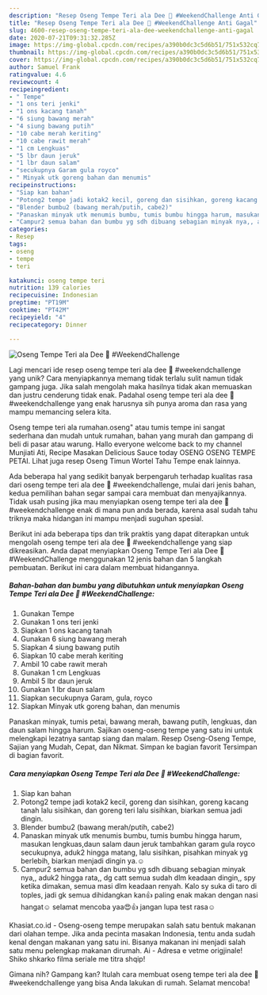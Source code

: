 ```yaml
---
description: "Resep Oseng Tempe Teri ala Dee 🌹 #WeekendChallenge Anti Gagal"
title: "Resep Oseng Tempe Teri ala Dee 🌹 #WeekendChallenge Anti Gagal"
slug: 4600-resep-oseng-tempe-teri-ala-dee-weekendchallenge-anti-gagal
date: 2020-07-21T09:31:32.285Z
image: https://img-global.cpcdn.com/recipes/a390b0dc3c5d6b51/751x532cq70/oseng-tempe-teri-ala-dee-🌹-weekendchallenge-foto-resep-utama.jpg
thumbnail: https://img-global.cpcdn.com/recipes/a390b0dc3c5d6b51/751x532cq70/oseng-tempe-teri-ala-dee-🌹-weekendchallenge-foto-resep-utama.jpg
cover: https://img-global.cpcdn.com/recipes/a390b0dc3c5d6b51/751x532cq70/oseng-tempe-teri-ala-dee-🌹-weekendchallenge-foto-resep-utama.jpg
author: Samuel Frank
ratingvalue: 4.6
reviewcount: 4
recipeingredient:
- " Tempe"
- "1 ons teri jenki"
- "1 ons kacang tanah"
- "6 siung bawang merah"
- "4 siung bawang putih"
- "10 cabe merah keriting"
- "10 cabe rawit merah"
- "1 cm Lengkuas"
- "5 lbr daun jeruk"
- "1 lbr daun salam"
- "secukupnya Garam gula royco"
- " Minyak utk goreng bahan dan menumis"
recipeinstructions:
- "Siap kan bahan"
- "Potong2 tempe jadi kotak2 kecil, goreng dan sisihkan, goreng kacang tanah lalu sisihkan, dan goreng teri lalu sisihkan, biarkan semua jadi dingin."
- "Blender bumbu2 (bawang merah/putih, cabe2)"
- "Panaskan minyak utk menumis bumbu, tumis bumbu hingga harum, masukan lengkuas,daun salam daun jeruk tambahkan garam gula royco secukupnya, aduk2 hingga matang, lalu sisihkan, pisahkan minyak yg berlebih, biarkan menjadi dingin ya.☺️"
- "Campur2 semua bahan dan bumbu yg sdh dibuang sebagian minyak nya,, aduk2 hingga rata,, dg catt semua sudah dlm keadaan dingin,, spy ketika dimakan, semua masi dlm keadaan renyah. Kalo sy suka di taro di toples, jadi gk semua dihidangkan kan👍 paling enak makan dengan nasi hangat☺️ selamat mencoba yaa😍👍 jangan lupa test rasa☺️"
categories:
- Resep
tags:
- oseng
- tempe
- teri

katakunci: oseng tempe teri 
nutrition: 139 calories
recipecuisine: Indonesian
preptime: "PT19M"
cooktime: "PT42M"
recipeyield: "4"
recipecategory: Dinner

---
```



![Oseng Tempe Teri ala Dee 🌹 #WeekendChallenge](https://img-global.cpcdn.com/recipes/a390b0dc3c5d6b51/751x532cq70/oseng-tempe-teri-ala-dee-🌹-weekendchallenge-foto-resep-utama.jpg)

Lagi mencari ide resep oseng tempe teri ala dee 🌹 #weekendchallenge yang unik? Cara menyiapkannya memang tidak terlalu sulit namun tidak gampang juga. Jika salah mengolah maka hasilnya tidak akan memuaskan dan justru cenderung tidak enak. Padahal oseng tempe teri ala dee 🌹 #weekendchallenge yang enak harusnya sih punya aroma dan rasa yang mampu memancing selera kita.

Oseng tempe teri ala rumahan.oseng&#34; atau tumis tempe ini sangat sederhana dan mudah untuk rumahan, bahan yang murah dan gampang di beli di pasar atau warung. Hallo everyone welcome back to my channel Munjiati Ati, Recipe Masakan Delicious Sauce today OSENG OSENG TEMPE PETAI. Lihat juga resep Oseng Timun Wortel Tahu Tempe enak lainnya.

Ada beberapa hal yang sedikit banyak berpengaruh terhadap kualitas rasa dari oseng tempe teri ala dee 🌹 #weekendchallenge, mulai dari jenis bahan, kedua pemilihan bahan segar sampai cara membuat dan menyajikannya. Tidak usah pusing jika mau menyiapkan oseng tempe teri ala dee 🌹 #weekendchallenge enak di mana pun anda berada, karena asal sudah tahu triknya maka hidangan ini mampu menjadi suguhan spesial.


Berikut ini ada beberapa tips dan trik praktis yang dapat diterapkan untuk mengolah oseng tempe teri ala dee 🌹 #weekendchallenge yang siap dikreasikan. Anda dapat menyiapkan Oseng Tempe Teri ala Dee 🌹 #WeekendChallenge menggunakan 12 jenis bahan dan 5 langkah pembuatan. Berikut ini cara dalam membuat hidangannya.

<!--inarticleads1-->

##### Bahan-bahan dan bumbu yang dibutuhkan untuk menyiapkan Oseng Tempe Teri ala Dee 🌹 #WeekendChallenge:

1. Gunakan  Tempe
1. Gunakan 1 ons teri jenki
1. Siapkan 1 ons kacang tanah
1. Gunakan 6 siung bawang merah
1. Siapkan 4 siung bawang putih
1. Siapkan 10 cabe merah keriting
1. Ambil 10 cabe rawit merah
1. Gunakan 1 cm Lengkuas
1. Ambil 5 lbr daun jeruk
1. Gunakan 1 lbr daun salam
1. Siapkan secukupnya Garam, gula, royco
1. Siapkan  Minyak utk goreng bahan, dan menumis


Panaskan minyak, tumis petai, bawang merah, bawang putih, lengkuas, dan daun salam hingga harum. Sajikan oseng-oseng tempe yang satu ini untuk melengkapi lezatnya santap siang dan malam. Resep Oseng-Oseng Tempe, Sajian yang Mudah, Cepat, dan Nikmat. Simpan ke bagian favorit Tersimpan di bagian favorit. 

<!--inarticleads2-->

##### Cara menyiapkan Oseng Tempe Teri ala Dee 🌹 #WeekendChallenge:

1. Siap kan bahan
1. Potong2 tempe jadi kotak2 kecil, goreng dan sisihkan, goreng kacang tanah lalu sisihkan, dan goreng teri lalu sisihkan, biarkan semua jadi dingin.
1. Blender bumbu2 (bawang merah/putih, cabe2)
1. Panaskan minyak utk menumis bumbu, tumis bumbu hingga harum, masukan lengkuas,daun salam daun jeruk tambahkan garam gula royco secukupnya, aduk2 hingga matang, lalu sisihkan, pisahkan minyak yg berlebih, biarkan menjadi dingin ya.☺️
1. Campur2 semua bahan dan bumbu yg sdh dibuang sebagian minyak nya,, aduk2 hingga rata,, dg catt semua sudah dlm keadaan dingin,, spy ketika dimakan, semua masi dlm keadaan renyah. Kalo sy suka di taro di toples, jadi gk semua dihidangkan kan👍 paling enak makan dengan nasi hangat☺️ selamat mencoba yaa😍👍 jangan lupa test rasa☺️


Khasiat.co.id - Oseng-oseng tempe merupakan salah satu bentuk makanan dari olahan tempe. Jika anda pecinta masakan Indonesia, tentu anda sudah kenal dengan makanan yang satu ini. Bisanya makanan ini menjadi salah satu menu pelengkap makanan dirumah. Ai - Adresa e vetme origjinale! Shiko shkarko filma seriale me titra shqip! 

Gimana nih? Gampang kan? Itulah cara membuat oseng tempe teri ala dee 🌹 #weekendchallenge yang bisa Anda lakukan di rumah. Selamat mencoba!
